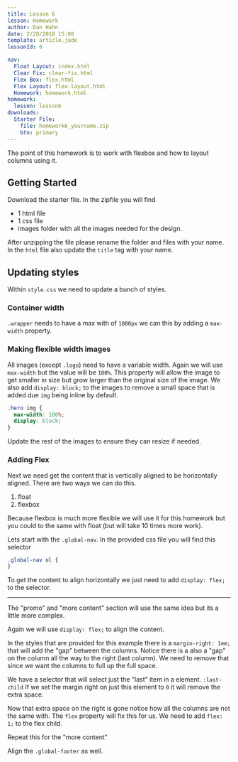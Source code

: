 ```yaml
---
title: Lesson 6
lesson: Homework
author: Dan Hahn
date: 2/28/2018 15:00
template: article.jade
lessonId: 6

nav:
  Float Layout: index.html
  Clear Fix: clear-fix.html
  Flex Box: flex.html
  Flex Layout: flex-layout.html
  Homework: homework.html
homework:
  lesson: lesson6
downloads:
  Starter File:
    file: homework6_yourname.zip
    btn: primary
---
```


The point of this homework is to work with flexbox and how to layout columns using it.

## Getting Started

Download the starter file. In the zipfile you will find

* 1 html file
* 1 css file
* images folder with all the images needed for the design.

After unzipping the file please rename the folder and files with your name. In the `html` file also update the `title` tag with your name.

## Updating styles

Within `style.css` we need to update a bunch of styles.

### Container width

`.wrapper` needs to have a max with of `1000px` we can this by adding a `max-width` property.

### Making flexible width images

All images (except `.logo`) need to have a variable width. Again we will use `max-width` but the value will be `100%`. This property will allow the image to get smaller in size but grow larger than the original size of the image. We also add `display: block;` to the images to remove a small space that is added due `img` being inline by default.

```css
.hero img {
  max-width: 100%;
  display: block;
}
```

Update the rest of the images to ensure they can resize if needed.

### Adding Flex

Next we need get the content that is vertically aligned to be horizontally aligned. There are two ways we can do this.

1.  float
2.  flexbox

Because flexbox is much more flexible we will use it for this homework but you could to the same with float (but will take 10 times more work).

Lets start with the `.global-nav`. In the provided css file you will find this selector

```css
.global-nav ul {
}
```

To get the content to align horizontally we just need to add `display: flex;` to the selector.

---

The "promo" and "more content" section will use the same idea but its a little more complex.

Again we will use `display: flex;` to align the content.

In the styles that are provided for this example there is a `margin-right: 1em;` that will add the "gap" between the columns. Notice there is a also a "gap" on the column all the way to the right (last column). We need to remove that since we want the columns to full up the full space.

We have a selector that will select just the "last" item in a element. `:last-child` If we set the margin right on just this element to `0` it will remove the extra space.

Now that extra space on the right is gone notice how all the columns are not the same with. The `flex` property will fix this for us. We need to add `flex: 1;` to the flex child.

Repeat this for the "more content"

Align the `.global-footer` as well.

